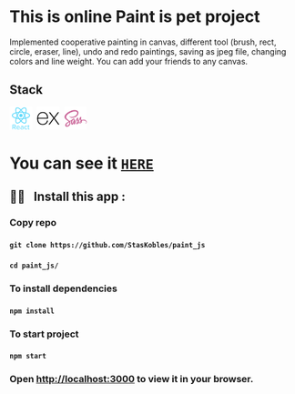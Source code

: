 # This is online Paint is pet project
Implemented cooperative painting in canvas, different tool (brush, rect, circle, eraser, line), undo and redo paintings, saving as jpeg file, changing colors and line weight. You can add your friends to any canvas.

## Stack

<p>
    <a href="https://reactjs.org/"><img src="https://github.com/devicons/devicon/blob/master/icons/react/react-original-wordmark.svg" title="React" alt="React" width="40" height="40"/></a>&nbsp;
    <a href="https://expressjs.com/" target="_blank" rel="noreferrer"> <img src="https://github.com/devicons/devicon/blob/master/icons/express/express-original.svg" title='ExpressJS' alt="express" width="40" height="40"/></a>&nbsp;
    <a href="https://sass-lang.com"><img src="https://github.com/devicons/devicon/blob/master/icons/sass/sass-original.svg" title="Sass"  alt="Sass" width="40" height="40"/></a>&nbsp;
</p>

# You can see it <a href="http://188.225.14.111:3008">`HERE`</a>

## 👨‍💻 &nbsp; Install this app :

### Copy repo

#### `git clone https://github.com/StasKobles/paint_js`

#### `cd paint_js/`

### To install dependencies

#### `npm install`

### To start project

#### `npm start`

### Open [http://localhost:3000](http://localhost:3000) to view it in your browser.
